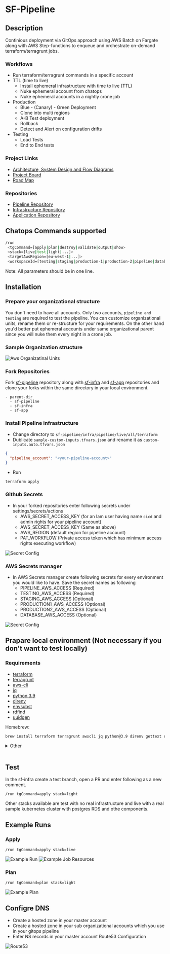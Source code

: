 # SF-Pipeline

## Description

Continious deployment via GitOps approach using AWS Batch on Fargate along with AWS Step-functions to enqueue and orchestrate on-demand terraform/terragrunt jobs. 

### Workflows

* Run terraform/terragrunt commands in a specific account
* TTL (time to live)
    * Install ephemeral infrastructure with time to live (TTL)
    * Nuke ephemeral account from chatops
    * Nuke ephemeral accounts in a nightly crone job
* Production
  * Blue - (Canary) - Green Deployment
  * Clone into multi regions
  * A-B Test deployment
  * Rollback
  * Detect and Alert on configuration drifts
* Testing
  * Load Tests
  * End to End tests
### Project Links

* [Architecture, System Design and Flow Diagrams](./docs/architecture/README.md)
* [Project Board](https://github.com/users/leiarenee/projects/1)
* [Road Map](https://github.com/leiarenee/sf-pipeline/milestones?direction=asc&sort=due_date)

### Repositories

* [Pipeline Repository](https://github.com/leiarenee/sf-pipeline)
* [Infrastructure Repository](https://github.com/leiarenee/sf-infra)
* [Application Repository](https://github.com/leiarenee/sf-app)

## Chatops Commands supported 

```bash
/run 
 <tgCommand=[apply|plan|destroy|validate|output|show> 
 <stack=[live|test|light|...]> 
 <targetAwsRegion=[eu-west-1|...]> 
 <workspaceId=[testing|staging|production-1|production-2|pipeline|database]>
```

Note: All parameters should be in one line.

## Installation

### Prepare your organizational structure

You don't need to have all accounts. Only two accounts, `pipeline and testing` are required to test the pipeline. You can customize organizational units, rename them or re-structure for your requirements. On the other hand you'd better put ephemeral accounts under same organizational parent since you will nuke them every night in a crone job.

### Sample Organization structure

![Aws Organizatinal Units](./docs/images/aws-organizational-unit.jpg)

### Fork Repositories

Fork [sf-pipeline](https://github.com/leiarenee/sf-pipeline) repository along with [sf-infra](https://github.com/leiarenee/sf-infra) and [sf-app](https://github.com/leiarenee/sf-app) repositories and clone your forks  within the same directory in your local environment.

```tree
- parent-dir
  - sf-pipeline
  - sf-infra
  - sf-app
```

### Install Pipeline infrastructure

* Change directory to `sf-pipeline/infra/pipeline/live/all/terraform`
* Dublicate  `sample-custom-inputs.tfvars.json` and rename it as `custom-inputs.auto.tfvars.json` 
```json
{
  "pipeline_account": "<your-pipeline-account>"
}
```
* Run
```hcl
terraform apply
```

### Github Secrets

* In your forked repositories enter following secrets under settings/secrets/actions
  * AWS_SECRET_ACCESS_KEY (for an Iam user having name `cicd` and admin rights for your pipeline account)
  * AWS_SECRET_ACCESS_KEY (Same as above)
  * AWS_REGION (default region for pipeline account)
  * PAT_WORKFLOW (Private access token which has minimum access rights executing workflow)

![Secret Config](./docs/images/github-secrets.jpeg)

### AWS Secrets manager

* In AWS Secrets manager create following secrets for every environment you would like to have. Save the secret names as following
  * PIPELINE_AWS_ACCESS (Required)
  * TESTING_AWS_ACCESS (Required)
  * STAGING_AWS_ACCESS (Optional)
  * PRODUCTION1_AWS_ACCESS (Optional)
  * PRODUCTION2_AWS_ACCESS (Optional)
  * DATABASE_AWS_ACCESS (Optional)

![Secret Config](./docs/images/secret-config.jpg)

## Prapare local environment (Not necessary if you don't want to test locally)

### Requirements

- [terraform](https://learn.hashicorp.com/tutorials/terraform/install-cli)
- [terragrunt](https://terragrunt.gruntwork.io/docs/getting-started/install/)
- [aws-cli](https://docs.aws.amazon.com/cli/latest/userguide/getting-started-install.html)
- [jq](https://stedolan.github.io/jq/download/)
- [python 3.9](https://www.python.org/downloads/)
- [direnv](https://direnv.net/docs/installation.html)
- [envsubst](https://www.gnu.org/software/gettext/manual/html_node/envsubst-Invocation.html)
- [rdfind](https://rdfind.pauldreik.se/)
- [uuidgen](https://man7.org/linux/man-pages/man1/uuidgen.1.html)

Homebrew:
```sh
brew install terraform terragrunt awscli jq python@3.9 direnv gettext rdfind
```

<details>
<summary> Other</summary>

### Linux (and WSL)
```sh
# jq, direnv and python are available in standard package libraries
sudo apt-get install jq direnv python3 aws-cli gettext uuid-runtime

# For terraform you can either add the hashicorp repo:
curl -fsSL https://apt.releases.hashicorp.com/gpg | sudo apt-key add -
sudo apt-add-repository "deb [arch=amd64] https://apt.releases.hashicorp.com $(lsb_release -cs) main"
sudo apt-get update && sudo apt-get install terraform

#..or manually download the binary and place it somewhere (similar to process below)


# For terragrunt you need to manually download it to an appropriate folder and set as executable
# https://terragrunt.gruntwork.io/docs/getting-started/install/#download-from-releases-page
pushd /tmp/
wget https://github.com/gruntwork-io/terragrunt/releases/download/v0.36.3/terragrunt_linux_amd64
mv terragrunt_linux_amd64 ~/.local/bin/terragrunt # move to a folder that's in our $PATH
chmod +x ~/.local/bin/terragrunt # Make executable
popd
```

### Debugging installation problems

### `envsubst : command not found` 

You'll need to install `envsubst`. For Debian-like systems it is part ofthe `gettext-base` package
```sh
apt-get install gettext-base
```

</details>

<br>

## Test

In the sf-infra create a test branch, open a PR and enter following as a new comment.
```
/run tgCommand=apply stack=light
```

Other stacks available are test with no real infrastructure and live with a real sample kubernetes cluster with postgres RDS and othe components.

## Example Runs
### Apply

```
/run tgCommand=apply stack=live
```

![Example Run](./docs/images/dispatch.jpeg)
![Example Job Resources](./docs/images/dispatch-job-resources.jpeg)

### Plan
```
/run tgCommand=plan stack=light
```
![Example Plan](./docs/images/sfpipeline-plan.jpeg)

## Configre DNS

* Create a hosted zone in your master account
* Create a hosted zone in your sub organizational accounts which you use in your gitops pipeline
* Enter NS records in your master account Route53 Configuration

![Route53](/docs/images/master-route53.jpeg)

